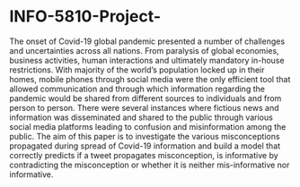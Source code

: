 # INFO-5810-Project-
The onset of Covid-19 global pandemic presented a number of challenges and uncertainties across all nations. From paralysis of global economies, business activities, human interactions and ultimately mandatory in-house restrictions. With majority of the world’s population locked up in their homes, mobile phones through social media were the only efficient tool that allowed communication and through which information regarding the pandemic would be shared from different sources to individuals and from person to person. There were several instances where fictious news and information was disseminated and shared to the public through various social media platforms leading to confusion and misinformation among the public. The aim of this paper is to investigate the various misconceptions propagated during spread of Covid-19 information and build a model that correctly predicts if a tweet propagates misconception, is informative by contradicting the misconception or whether it is neither mis-informative nor informative.
